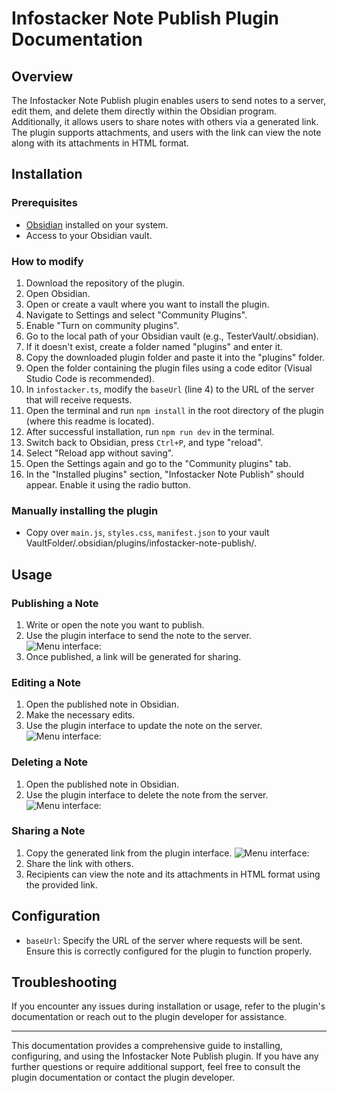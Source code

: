 # Infostacker Note Publish Plugin Documentation

## Overview

The Infostacker Note Publish plugin enables users to send notes to a server, edit them, and delete them directly within the Obsidian program. Additionally, it allows users to share notes with others via a generated link. The plugin supports attachments, and users with the link can view the note along with its attachments in HTML format.

## Installation

### Prerequisites

- [Obsidian](https://obsidian.md/) installed on your system.
- Access to your Obsidian vault.

### How to modify

1. Download the repository of the plugin.
2. Open Obsidian.
3. Open or create a vault where you want to install the plugin.
4. Navigate to Settings and select "Community Plugins".
5. Enable "Turn on community plugins".
6. Go to the local path of your Obsidian vault (e.g., TesterVault/.obsidian).
7. If it doesn't exist, create a folder named "plugins" and enter it.
8. Copy the downloaded plugin folder and paste it into the "plugins" folder.
9. Open the folder containing the plugin files using a code editor (Visual Studio Code is recommended).
10. In `infostacker.ts`, modify the `baseUrl` (line 4) to the URL of the server that will receive requests.
11. Open the terminal and run `npm install` in the root directory of the plugin (where this readme is located).
12. After successful installation, run `npm run dev` in the terminal.
13. Switch back to Obsidian, press `Ctrl+P`, and type "reload".
14. Select "Reload app without saving".
15. Open the Settings again and go to the "Community plugins" tab.
16. In the "Installed plugins" section, "Infostacker Note Publish" should appear. Enable it using the radio button.

### Manually installing the plugin
- Copy over `main.js`, `styles.css`, `manifest.json` to your vault VaultFolder/.obsidian/plugins/infostacker-note-publish/.

## Usage

### Publishing a Note

1. Write or open the note you want to publish.
2. Use the plugin interface to send the note to the server.
![Menu interface: ](media/file-menu-publish.jpg)
3. Once published, a link will be generated for sharing.

### Editing a Note

1. Open the published note in Obsidian.
2. Make the necessary edits.
3. Use the plugin interface to update the note on the server.
![Menu interface: ](media/file-menu-update.jpg)

### Deleting a Note

1. Open the published note in Obsidian.
2. Use the plugin interface to delete the note from the server.
![Menu interface: ](media/file-menu-remove.jpg)

### Sharing a Note

1. Copy the generated link from the plugin interface.
![Menu interface: ](media/file-menu-copy-url.jpg)
2. Share the link with others.
3. Recipients can view the note and its attachments in HTML format using the provided link.

## Configuration

- `baseUrl`: Specify the URL of the server where requests will be sent. Ensure this is correctly configured for the plugin to function properly.

## Troubleshooting

If you encounter any issues during installation or usage, refer to the plugin's documentation or reach out to the plugin developer for assistance.

---

This documentation provides a comprehensive guide to installing, configuring, and using the Infostacker Note Publish plugin. If you have any further questions or require additional support, feel free to consult the plugin documentation or contact the plugin developer.
